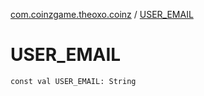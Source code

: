 [com.coinzgame.theoxo.coinz](index.md) / [USER_EMAIL](.)

# USER_EMAIL

`const val USER_EMAIL: String`